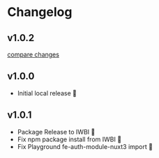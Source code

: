 # Changelog

## v1.0.2

[compare changes](https://bitbucket.org/iwbi/fe-auth-module-nuxt3/branches/compare/v1.0.1...v1.0.2)

## v1.0.0

- Initial local release :rocket:

## v1.0.1

- Package Release to IWBI :rocket:
- Fix npm package install from IWBI :rocket:
- Fix Playground fe-auth-module-nuxt3 import :rocket:
